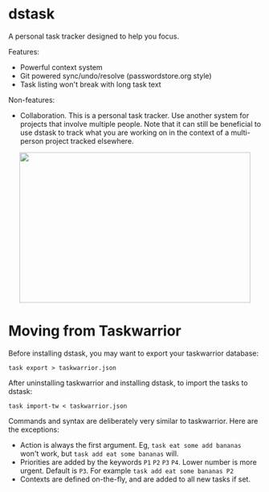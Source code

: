 # dstask

A personal task tracker designed to help you focus.

Features:

 * Powerful context system
 * Git powered sync/undo/resolve (passwordstore.org style)
 * Task listing won't break with long task text

Non-features:

 * Collaboration. This is a personal task tracker. Use another system for
   projects that involve multiple people. Note that it can still be beneficial
   to use dstask to track what you are working on in the context of a
   multi-person project tracked elsewhere.

<p align="center">
  <img width="460" height="300" src="https://github.com/naggie/dstask/raw/master/dstask.png">
</p>

# Moving from Taskwarrior

Before installing dstask, you may want to export your taskwarrior database:

    task export > taskwarrior.json

After uninstalling taskwarrior and installing dstask, to import the tasks to dstask:

    task import-tw < taskwarrior.json


Commands and syntax are deliberately very similar to taskwarrior. Here are the exceptions:

  * Action is always the first argument. Eg, `task eat some add bananas` won't work, but `task add eat some bananas` will.
  * Priorities are added by the keywords `P1` `P2` `P3` `P4`. Lower number is more urgent. Default is `P3`. For example `task add eat some bananas P2`
  * Contexts are defined on-the-fly, and are added to all new tasks if set.

